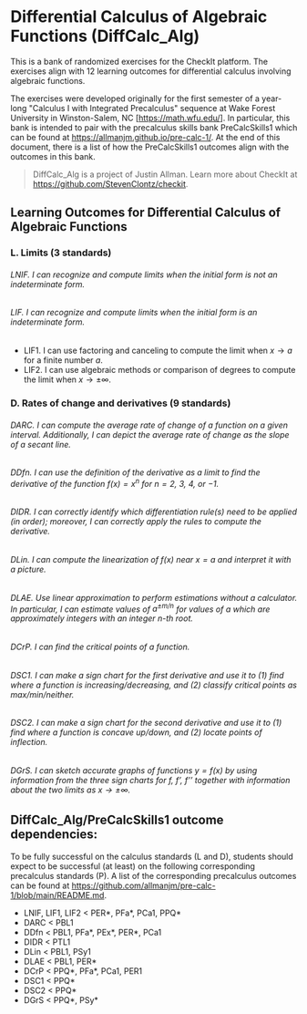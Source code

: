 # Differential Calculus of Algebraic Functions (DiffCalc_Alg)

This is a bank of randomized exercises for the CheckIt platform. The exercises align with 12 learning outcomes for differential calculus involving algebraic functions. 

The exercises were developed originally for the first semester of a year-long "Calculus I with Integrated Precalculus" sequence at Wake Forest University in Winston-Salem, NC [<https://math.wfu.edu/>]. In particular, this bank is intended to pair with the precalculus skills bank PreCalcSkills1 which can be found at <https://allmanjm.github.io/pre-calc-1/>. At the end of this document, there is a list of how the PreCalcSkills1 outcomes align with the outcomes in this bank.

> DiffCalc_Alg is a project of Justin Allman. 
> Learn more about CheckIt at <https://github.com/StevenClontz/checkit>.

## Learning Outcomes for Differential Calculus of Algebraic Functions

### L. Limits (3 standards)

###### LNIF. I can recognize and compute limits when the initial form is not an indeterminate form.

###### LIF. I can recognize and compute limits when the initial form is an indeterminate form.

 - LIF1. I can use factoring and canceling to compute the limit when $x \to a$ for a finite number $a$.
 - LIF2. I can use algebraic methods or comparison of degrees to compute the limit when $x \to \pm\infty$.

### D. Rates of change and derivatives (9 standards)

###### DARC. I can compute the average rate of change of a function on a given interval. Additionally, I can depict the average rate of change as the slope of a secant line.

###### DDfn. I can use the definition of the derivative as a limit to find the derivative of the function $f(x) = x^n$ for $n = 2$, $3$, $4$, or $-1$.

###### DIDR. I can correctly identify which differentiation rule(s) need to be applied (in order); moreover, I can correctly apply the rules to compute the derivative.

###### DLin. I can compute the linearization of $f(x)$ near $x=a$ and interpret it with a picture.

###### DLAE. Use linear approximation to perform estimations without a calculator. In particular, I can estimate values of $a^{±m/n}$ for values of $a$ which are approximately integers with an integer $n$-th root.

###### DCrP. I can find the critical points of a function.

###### DSC1. I can make a sign chart for the first derivative and use it to (1) find where a function is increasing/decreasing, and (2) classify critical points as max/min/neither.

###### DSC2. I can make a sign chart for the second derivative and use it to (1) find where a function is concave up/down, and (2) locate points of inflection.

###### DGrS. I can sketch accurate graphs of functions $y=f(x)$ by using information from the three sign charts for $f$, $f’$, $f’’$ together with information about the two limits as $x\to\pm\infty$.

## DiffCalc_Alg/PreCalcSkills1 outcome dependencies:

To be fully successful on the calculus standards (L and D), students should expect to be successful (at least) on the following corresponding precalculus standards (P). A list of the corresponding precalculus outcomes can be found at <https://github.com/allmanjm/pre-calc-1/blob/main/README.md>.

 - LNIF, LIF1, LIF2 < PER*, PFa*, PCa1, PPQ*
 - DARC < PBL1
 - DDfn < PBL1, PFa*, PEx*, PER*, PCa1
 - DIDR < PTL1
 - DLin < PBL1, PSy1
 - DLAE < PBL1, PER*
 - DCrP < PPQ*, PFa*, PCa1, PER1
 - DSC1 < PPQ*
 - DSC2 < PPQ*
 - DGrS < PPQ*, PSy*

